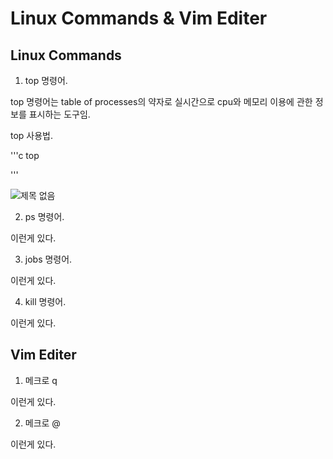 # Linux Commands & Vim Editer

## Linux Commands

1. top 명령어.

top 명령어는 table of processes의 약자로 실시간으로 cpu와 메모리 이용에 관한 정보를 표시하는 도구임.

top 사용법. 

'''c
top

'''

![제목 없음](https://user-images.githubusercontent.com/106595997/171171303-45788c47-bf21-4b13-881d-822d32ec22f6.png)


2. ps 명령어.

이런게 있다.

3. jobs 명령어.

이런게 있다.

4. kill 명령어.

이런게 있다.

## Vim Editer

1. 메크로 q

이런게 있다.

2. 메크로 @

이런게 있다.
